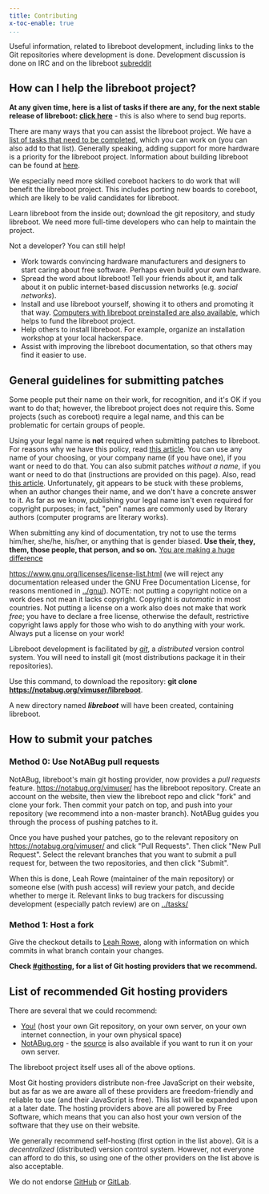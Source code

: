 ```yaml
---
title: Contributing
x-toc-enable: true
...
```


Useful information, related to libreboot development, including links to
the Git repositories where development is done. Development discussion
is done on IRC and on the libreboot
[subreddit](https://www.reddit.com/r/libreboot/)

How can I help the libreboot project? 
--------------------------------------

**At any given time, here is a list of tasks if there are any, for the
next stable release of libreboot: [click here](tasks.md)** - this is
also where to send bug reports.

There are many ways that you can assist the libreboot project. We have a
[list of tasks that need to be completed](tasks.md), which you can work
on (you can also add to that list). Generally speaking, adding support
for more hardware is a priority for the libreboot project. Information
about building libreboot can be found at [here](docs/git/).

We especially need more skilled coreboot hackers to do work that will
benefit the libreboot project. This includes porting new boards to
coreboot, which are likely to be valid candidates for libreboot.

Learn libreboot from the inside out; download the git repository, and
study libreboot. We need more full-time developers who can help to
maintain the project.

Not a developer? You can still help!

-   Work towards convincing hardware manufacturers and designers to
    start caring about free software. Perhaps even build your own
    hardware.
-   Spread the word about libreboot! Tell your friends about it, and
    talk about it on public internet-based discussion networks (e.g.
    *social networks*).
-   Install and use libreboot yourself, showing it to others and
    promoting it that way. [Computers with libreboot preinstalled are
    also available](suppliers.md), which helps to fund the libreboot
    project.
-   Help others to install libreboot. For example, organize an
    installation workshop at your local hackerspace.
-   Assist with improving the libreboot documentation, so that others
    may find it easier to use.

General guidelines for submitting patches 
-----------------------------------------

Some people put their name on their work, for recognition, and it's OK
if you want to do that; however, the libreboot project does not require
this. Some projects (such as coreboot) require a legal name, and this
can be problematic for certain groups of people.

Using your legal name is **not** required when submitting patches to
libreboot. For reasons why we have this policy, read [this
article](http://geekfeminism.org/2012/09/29/quick-hit-how-git-shows-the-patriarchal-nature-of-the-software-industry/).
You can use any name of your choosing, or your company name (if you have
one), if you want or need to do that. You can also submit patches
*without a name*, if you want or need to do that (instructions are
provided on this page). Also, read [this
article](http://www.kalzumeus.com/2010/06/17/falsehoods-programmers-believe-about-names/).
Unfortunately, git appears to be stuck with these problems, when an
author changes their name, and we don't have a concrete answer to it.
As far as we know, publishing your legal name isn't even required for
copyright purposes; in fact, "pen" names are commonly used by literary
authors (computer programs are literary works).

When submitting any kind of documentation, try not to use the terms
him/her, she/he, his/her, or anything that is gender biased. **Use
their, they, them, those people, that person, and so on.** [You are making a
huge
difference](https://gist.github.com/0xabad1dea/8870b192fd1758743f66#file-singularthey-md)

<https://www.gnu.org/licenses/license-list.html> (we will reject any
documentation released under the GNU Free Documentation License, for
reasons mentioned in [../gnu/](gnu.md)). NOTE: not
putting a copyright notice on a work does not mean it lacks copyright.
Copyright is *automatic* in most countries. Not putting a license on a
work also does not make that work *free*; you have to declare a free
license, otherwise the default, restrictive copyright laws apply for
those who wish to do anything with your work. Always put a license on
your work!

Libreboot development is facilitated by *[git](https://git-scm.com/)*, a
*distributed* version control system. You will need to install git (most
distributions package it in their repositories).

Use this command, to download the repository: **git clone https://notabug.org/vimuser/libreboot**.

A new directory named ***libreboot*** will have been created, containing
libreboot.

How to submit your patches 
--------------------------

### Method 0: Use NotABug pull requests

NotABug, libreboot's main git hosting provider, now provides a *pull requests*
feature. <https://notabug.org/vimuser/> has the libreboot repository. Create an
account on the website, then view the libreboot repo and click "fork" and clone
your fork. Then commit your patch on top, and push into your repository (we
recommend into a non-master branch). NotABug guides you through the process of
pushing patches to it.

Once you have pushed your patches, go to the relevant repository on
<https://notabug.org/vimuser/> and click "Pull Requests". Then click
"New Pull Request". Select the relevant branches that you want to
submit a pull request for, between the two repositories, and then click
"Submit".

When this is done, Leah Rowe (maintainer of the main repository) or
someone else (with push access) will review your patch, and decide
whether to merge it. Relevant links to bug trackers for discussing
development (especially patch review) are on [../tasks/](tasks.md)

###  Method 1: Host a fork

Give the checkout details to [Leah Rowe](contrib.md), along with
information on which commits in what branch contain your changes.

**Check [\#githosting](#githosting), for a list of Git hosting providers
that we recommend.**


List of recommended Git hosting providers 
-----------------------------------------

There are several that we could recommend:

-   [You!](https://git-scm.com/book/en/v2/Git-on-the-Server-The-Protocols)
    (host your own Git repository, on your own server, on your own
    internet connection, in your own physical space)
-   [NotABug.org](https://notabug.org/) - the
    [source](https://notabug.org/hp/gogs/) is also available if you want to run
    it on your own server.

The libreboot project itself uses all of the above options.

Most Git hosting providers distribute non-free JavaScript on their
website, but as far as we are aware all of these providers are
freedom-friendly and reliable to use (and their JavaScript is free).
This list will be expanded upon at a later date. The hosting providers
above are all powered by Free Software, which means that you can also
host your own version of the software that they use on their website.

We generally recommend self-hosting (first option in the list above).
Git is a *decentralized* (distributed) version control system. However,
not everyone can afford to do this, so using one of the other providers
on the list above is also acceptable.

We do not endorse [GitHub](github.md) or [GitLab](gitlab.md).
